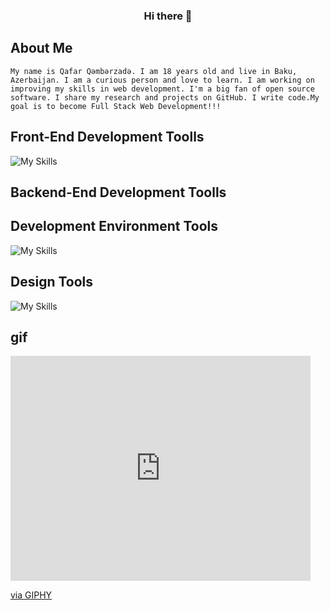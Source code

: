 ### <div align="center"> Hi there 👋</div>  
<!-- about me -->
## About Me 
```My name is Qafar Qəmbərzadə. I am 18 years old and live in Baku, Azerbaijan. I am a curious person and love to learn. I am working on improving my skills in web development. I'm a big fan of open source software. I share my research and projects on GitHub. I write code.My goal is to become Full Stack Web Development!!!```

<!-- skills -->

<!-- Front-End Development Toolls -->

## Front-End Development Toolls
![My Skills](https://skillicons.dev/icons?i=html,css,sass)

<!--  Backend-End Development Toolls -->
## Backend-End Development Toolls

<!-- Development Environment Tools -->
## Development Environment Tools
![My Skills](https://skillicons.dev/icons?i=vscode,github,git)

<!-- Design Tools -->
## Design Tools
![My Skills](https://skillicons.dev/icons?i=ps,figma)

## gif
<div>
  <iframe src="https://giphy.com/embed/xTiTnl2gE4jRamfPnW" width="480" height="360" frameBorder="0" class="giphy-embed" allowFullScreen></iframe><p><a href="https://giphy.com/gifs/hrcloud-hire-hiring-new-employee-xTiTnl2gE4jRamfPnW">via GIPHY</a></p>
</div>


